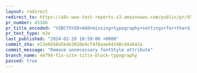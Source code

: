 ```yaml
---
layout: redirect
redirect_to: https://a8c-woo-test-reports.s3.amazonaws.com/public/pr/45166/e2e/index.html
pr_number: 45166
pr_title_encoded: "%5BCYS%5D+Add+missing+typography+settings+for+the+Site+Title+block"
pr_test_type: e2e
last_published: "2024-02-28 10:59:06 +0000"
commit_sha: e13e6658a5bde3020e4cf4f8aae64248cd4a642a
commit_message: "Remove unnecessary fontStyle attribute"
branch_name: 44794-fix-site-title-block-typography
passed: true
---
```

